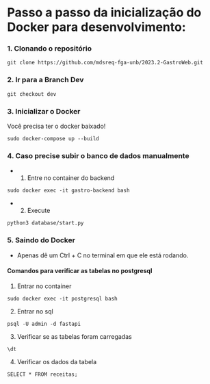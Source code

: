 # Passo a passo da inicialização do Docker para desenvolvimento:

### 1. Clonando o repositório

```
git clone https://github.com/mdsreq-fga-unb/2023.2-GastroWeb.git
```

### 2. Ir para a Branch Dev

```
git checkout dev
```

### 3. Inicializar o Docker

Você precisa ter o docker baixado!

```
sudo docker-compose up --build
```

### 4. Caso precise subir o banco de dados manualmente

- 1. Entre no container do backend

```
sudo docker exec -it gastro-backend bash
```

- 2. Execute 

```
python3 database/start.py
```

### 5. Saindo do Docker

- Apenas dê um Ctrl + C no terminal em que ele está rodando.


#### Comandos para verificar as tabelas no postgresql

1. Entrar no container
```
sudo docker exec -it postgresql bash
```

2. Entrar no sql

```
psql -U admin -d fastapi
```

3. Verificar se as tabelas foram carregadas

```
\dt
```

4. Verificar os dados da tabela

```
SELECT * FROM receitas;
```

